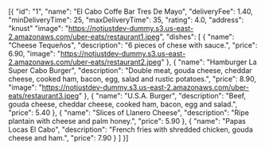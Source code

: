 [{
  "id": "1",
  "name": "El Cabo Coffe Bar Tres De Mayo",
  "deliveryFee": 1.40,
  "minDeliveryTime": 25,
  "maxDeliveryTime": 35,
  "rating": 4.0,
  "address": "knust"
  "image": "https://notjustdev-dummy.s3.us-east-2.amazonaws.com/uber-eats/restaurant1.jpeg",
  "dishes": [
    {
      "name": "Cheese Tequeños",
      "description": "6 pieces of chese with sauce.",
      "price": 6.90,
      "image": "https://notjustdev-dummy.s3.us-east-2.amazonaws.com/uber-eats/restaurant2.jpeg"
    },
    {
      "name": "Hamburger La Super Cabo Burger",
      "description": "Double meat, gouda cheese, cheddar cheese, cooked ham, bacon, egg, salad and rustic potatoes.",
      "price": 8.90,
      "image": "https://notjustdev-dummy.s3.us-east-2.amazonaws.com/uber-eats/restaurant3.jpeg"
    },
    {
      "name": "U.S.A. Burger",
      "description": "Beef, gouda cheese, cheddar cheese, cooked ham, bacon, egg and salad.",
      "price": 5.40
    },
    {
      "name": "Slices of Llanero Cheese",
      "description": "Ripe plantain with cheese and palm honey.",
      "price": 5.90
    },
    {
      "name": "Papas Locas El Cabo",
      "description": "French fries with shredded chicken, gouda cheese and ham.",
      "price": 7.90
    }
  ]
}]